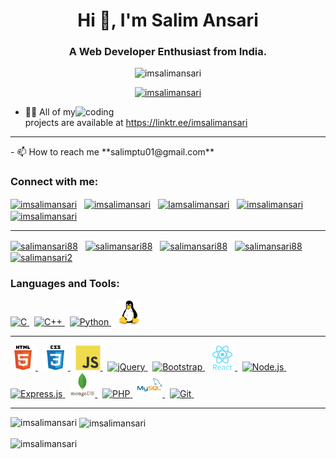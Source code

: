 <!DOCTYPE html>
<html lang="en">
<head>
</head>
<body>

<h1 align="center">Hi 👋, I'm Salim Ansari</h1>
<h3 align="center">A Web Developer Enthusiast from India.</h3>

<p align="center"> <img src="https://komarev.com/ghpvc/?username=imsalimansari&label=Profile%20views&color=0e75b6&style=flat" alt="imsalimansari" /> </p>

<p align="center"> <a href="https://github.com/ryo-ma/github-profile-trophy"><img src="https://github-profile-trophy.vercel.app/?username=imsalimansari" alt="imsalimansari" /></a> </p>

<img align="right" alt="coding" width="400" src="https://media1.giphy.com/media/qgQUggAC3Pfv687qPC/giphy.gif">

- 👨‍💻 All of my projects are available at https://linktr.ee/imsalimansari
<hr>
- 📫 How to reach me **salimptu01@gmail.com**

<h3 align="left" text-color="red">Connect with me:</h3>
<p align="left">

<!--Social media links-->

<a href="https://twitter.com/imsalimansari" target="blank"><img align="center" src="https://img.freepik.com/premium-vector/x-new-social-network-black-app-icon-twitter-rebranded-as-x-twitter-s-logo-was-changed_277909-649.jpg?size=338&ext=jpg&ga=GA1.1.553209589.1715126400&semt=ais" alt="imsalimansari" height="30" width="40" /></a> &nbsp;
    <a href="https://linkedin.com/in/imsalimansari" target="blank"><img align="center" src="https://upload.wikimedia.org/wikipedia/commons/thumb/c/ca/LinkedIn_logo_initials.png/600px-LinkedIn_logo_initials.png" alt="imsalimansari" height="30" width="40" /></a> &nbsp;
        <a href="https://fb.com/Iamsalimansari" target="blank"><img align="center" src="https://www.edigitalagency.com.au/wp-content/uploads/Facebook-logo-blue-circle-large-white-f.png" alt="Iamsalimansari" height="30" width="40" /></a> &nbsp;
            <a href="https://instagram.com/imsalimansari" target="blank"><img align="center" src="https://dreamfoundry.org/wp-content/uploads/2018/12/instagram-logo-png-transparent-background.png" alt="imsalimansari" height="30" width="40" /></a> &nbsp;
                <a href="https://t.me/imsalimansari" target="blank"><img align="center" src="https://static.vecteezy.com/system/resources/previews/020/964/381/non_2x/telegram-circle-icon-for-web-design-free-png.png" alt="imsalimansari" height="30" width="40" /></a>

<!--Practice Platform links-->
<hr>
<a href="https://www.codechef.com/users/salimansari88" target="_main"><img align="center" src="https://cdn.jsdelivr.net/npm/simple-icons@3.1.0/icons/codechef.svg" alt="salimansari88" height="30" width="40" /></a> &nbsp;
    <a href="https://www.hackerrank.com/salimansari88" target="_main"><img align="center" src="https://raw.githubusercontent.com/rahuldkjain/github-profile-readme-generator/master/src/images/icons/Social/hackerrank.svg" alt="salimansari88" height="30" width="40" /></a> &nbsp;
        <a href="https://www.leetcode.com/salimansari88" target="_main"><img align="center" src="https://raw.githubusercontent.com/rahuldkjain/github-profile-readme-generator/master/src/images/icons/Social/leet-code.svg" alt="salimansari88" height="30" width="40" /></a> &nbsp;
            <a href="https://www.hackerearth.com/salimansari88" target="_main"><img align="center" src="https://raw.githubusercontent.com/rahuldkjain/github-profile-readme-generator/master/src/images/icons/Social/hackerearth.svg" alt="salimansari88" height="30" width="40" /></a> &nbsp;
                <a href="https://auth.geeksforgeeks.org/user/salimansari2" target="_main"><img align="center" src="https://raw.githubusercontent.com/rahuldkjain/github-profile-readme-generator/master/src/images/icons/Social/geeks-for-geeks.svg" alt="salimansari2" height="30" width="40" /></a>
</p>

<!--Language and tools links-->

<h3 align="left">Languages and Tools:</h3>
<p align="left">
    <a href="https://www.geeksforgeeks.org/c-programming-language/" target="_main" rel="noreferrer"> <img src="https://upload.wikimedia.org/wikipedia/commons/thumb/1/18/C_Programming_Language.svg/1200px-C_Programming_Language.svg.png" alt="C" width="40" height="40"/> </a> &nbsp;
        <a href="https://www.geeksforgeeks.org/c-plus-plus/?ref=shm" target="_main" rel="noreferrer"> <img src="https://upload.wikimedia.org/wikipedia/commons/thumb/1/18/ISO_C%2B%2B_Logo.svg/1822px-ISO_C%2B%2B_Logo.svg.png" alt="C++" width="40" height="40"/> </a> &nbsp;
            <a href="https://www.python.org/" target="_main" rel="noreferrer"> <img src="https://images.vexels.com/media/users/3/166477/isolated/lists/9bb722f0e85ddbc1ce0f064534fd2311-python-programming-language-icon.png" alt="Python" width="40" height="40"/> </a> &nbsp;
                <a href="https://www.linux.org/" target="_main" rel="noreferrer"> <img src="https://raw.githubusercontent.com/devicons/devicon/master/icons/linux/linux-original.svg" alt="Linux" width="40" height="40"/> </a>
<hr>
    <a href=https://developer.mozilla.org/en-US/docs/Web/HTML" target="_main" rel="noreferrer"> <img src="https://raw.githubusercontent.com/devicons/devicon/master/icons/html5/html5-original-wordmark.svg" alt="HTML5" width="40" height="40"/> </a> &nbsp;
        <a href="https://developer.mozilla.org/en-US/docs/Web/CSS" target="_main" rel="noreferrer"> <img src="https://raw.githubusercontent.com/devicons/devicon/master/icons/css3/css3-original-wordmark.svg" alt="CSS3" width="40" height="40"/> </a> &nbsp;
            <a href="https://developer.mozilla.org/en-US/docs/Web/JavaScript" target="_main" rel="noreferrer"> <img src="https://raw.githubusercontent.com/devicons/devicon/master/icons/javascript/javascript-original.svg" alt="JavaScript" width="40" height="40"/> </a> &nbsp;
                <a href="https://jquery.com/" target="_main" rel="noreferrer"> <img src="https://cdn.iconscout.com/icon/free/png-256/free-jquery-8-1175153.png" alt="jQuery" width="40" height="40"/> </a> &nbsp;
                    <a href="https://getbootstrap.com/" target="_main" rel="noreferrer"> <img src="https://upload.wikimedia.org/wikipedia/commons/b/b2/Bootstrap_logo.svg" alt="Bootstrap" width="40" height="40"/> </a> &nbsp;
                        <a href="https://reactjs.org/" target="_main" rel="noreferrer"> <img src="https://raw.githubusercontent.com/devicons/devicon/master/icons/react/react-original-wordmark.svg" alt="React" width="40" height="40"/> </a> &nbsp;
                            <a href="https://nodejs.org/en" target="_main" rel="noreferrer"> <img src="https://encrypted-tbn0.gstatic.com/images?q=tbn:ANd9GcRWsxRGhx1BaY6DJbnC38Dq8_s5SkwHppSEN8AIXrQoDw&s" alt="Node.js" width="40" height="40"/> </a> &nbsp;
                                <a href="https://expressjs.com/" target="_main" rel="noreferrer"> <img src="https://cdn.icon-icons.com/icons2/2699/PNG/512/expressjs_logo_icon_169185.png" alt="Express.js" width="40" height="40"/> </a> &nbsp;
                                    <a href="https://www.mongodb.com/" target="_main" rel="noreferrer"> <img src="https://raw.githubusercontent.com/devicons/devicon/master/icons/mongodb/mongodb-original-wordmark.svg" alt="MongoDB" width="40" height="40"/> </a> &nbsp;
                                        <a href="https://www.php.net/" target="_main" rel="noreferrer"> <img src="https://upload.wikimedia.org/wikipedia/commons/thumb/2/27/PHP-logo.svg/2560px-PHP-logo.svg.png" alt="PHP" width="40" height="40"/> </a> &nbsp;
                                            <a href="https://www.mysql.com/" target="_main" rel="noreferrer"> <img src="https://raw.githubusercontent.com/devicons/devicon/master/icons/mysql/mysql-original-wordmark.svg" alt="MySQL" width="40" height="40"/> </a> &nbsp;
                                                <a href="https://git-scm.com/" target="_main" rel="noreferrer"> <img src="https://upload.wikimedia.org/wikipedia/commons/thumb/3/3f/Git_icon.svg/2048px-Git_icon.svg.png" alt="Git" width="40" height="40"/> </a> &nbsp;
</p>
<hr>
<p><img align="left" src="https://github-readme-stats.vercel.app/api/top-langs?username=imsalimansari&show_icons=true&locale=en&layout=compact" alt="imsalimansari" /></p>

<p>&nbsp;<img align="center" src="https://github-readme-stats.vercel.app/api?username=imsalimansari&show_icons=true&locale=en" alt="imsalimansari" /></p>

<p><img align="center" src="https://github-readme-streak-stats.herokuapp.com/?user=imsalimansari&" alt="imsalimansari" /></p>

</body>
</html>

